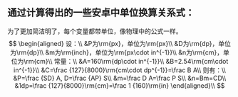 ##  通过计算得出的一些安卓中单位换算关系式：

为了更加简洁明了，每个变量都带单位，像物理中的公式一样。
$$
\begin{aligned}
设：\\
&P为\rm{px}，单位为\rm{px}\\
&D为\rm{dp}，单位为\rm{dp}\\
&m为\rm{inch}，单位为\rm{px\cdot in^{-1}}\\
&n为\rm{cm}，单位为\rm{cm}\\
常量：\\
&A=160\rm{dp\cdot in^{-1}}\\
&B=2.54\rm{cm\cdot in^{-1}}\\
&C=\frac {127}{8000}\rm{cm\cdot dp^{-1}}=\frac B A\\
则有：\\
&P=\frac {SD} A, D=\frac {AP} S\\
&m=\frac D A=\frac P S\\
&n=Bm=CD\\
&1dp=\frac {127}{8000}\rm{cm}=\frac 1 {160}\rm{in}
\end{aligned}\\
$$
